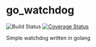 # go_watchdog

![Build Status](https://travis-ci.org/kpiotrowski/go_watchdog.svg?branch=master)
[![Coverage Status](https://coveralls.io/repos/github/kpiotrowski/go_watchdog/badge.svg?branch=master)](https://coveralls.io/github/kpiotrowski/go_watchdog?branch=master)

Simple watchdog written in golang
